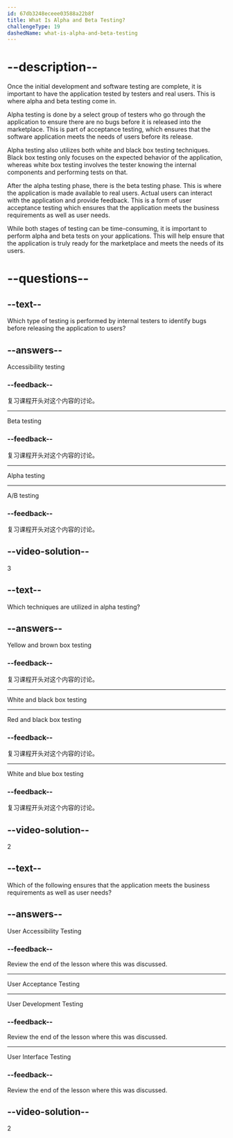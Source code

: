 ```yaml
---
id: 67db3248eceee03588a22b8f
title: What Is Alpha and Beta Testing?
challengeType: 19
dashedName: what-is-alpha-and-beta-testing
---
```


# --description--

Once the initial development and software testing are complete, it is important to have the application tested by testers and real users. This is where alpha and beta testing come in.

Alpha testing is done by a select group of testers who go through the application to ensure there are no bugs before it is released into the marketplace. This is part of acceptance testing, which ensures that the software application meets the needs of users before its release.

Alpha testing also utilizes both white and black box testing techniques. Black box testing only focuses on the expected behavior of the application, whereas white box testing involves the tester knowing the internal components and performing tests on that.

After the alpha testing phase, there is the beta testing phase. This is where the application is made available to real users. Actual users can interact with the application and provide feedback. This is a form of user acceptance testing which ensures that the application meets the business requirements as well as user needs.

While both stages of testing can be time-consuming, it is important to perform alpha and beta tests on your applications. This will help ensure that the application is truly ready for the marketplace and meets the needs of its users.

# --questions--

## --text--

Which type of testing is performed by internal testers to identify bugs before releasing the application to users?

## --answers--

Accessibility testing

### --feedback--

复习课程开头对这个内容的讨论。

---

Beta testing

### --feedback--

复习课程开头对这个内容的讨论。

---

Alpha testing

---

A/B testing

### --feedback--

复习课程开头对这个内容的讨论。

## --video-solution--

3

## --text--

Which techniques are utilized in alpha testing?

## --answers--

Yellow and brown box testing

### --feedback--

复习课程开头对这个内容的讨论。

---

White and black box testing

---

Red and black box testing

### --feedback--

复习课程开头对这个内容的讨论。

---

White and blue box testing

### --feedback--

复习课程开头对这个内容的讨论。

## --video-solution--

2

## --text--

Which of the following ensures that the application meets the business requirements as well as user needs?

## --answers--

User Accessibility Testing

### --feedback--

Review the end of the lesson where this was discussed.

---

User Acceptance Testing

---

User Development Testing

### --feedback--

Review the end of the lesson where this was discussed.

---

User Interface Testing

### --feedback--

Review the end of the lesson where this was discussed.

## --video-solution--

2
